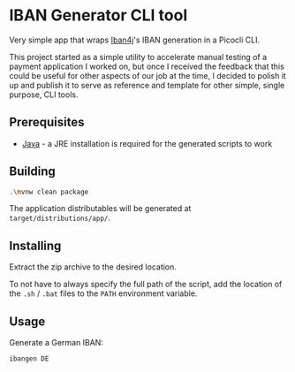 # IBAN Generator CLI tool

Very simple app that wraps [Iban4j](https://github.com/arturmkrtchyan/iban4j)'s IBAN generation in a Picocli CLI.

This project started as a simple utility to accelerate manual testing of a payment application I worked on, but once I
received the feedback that this could be useful for other aspects of our job at the time, I decided to polish it up and 
publish it to serve as reference and template for other simple, single purpose, CLI tools.

## Prerequisites

- [Java](https://java.com/en/download/manual.jsp)  - a JRE installation is required for the generated scripts to work

## Building

```bash
.\mvnw clean package
```

The application distributables will be generated at `target/distributions/app/`.

## Installing

Extract the zip archive to the desired location.

To not have to always specify the full path of the script, add the location of the `.sh` / `.bat` files to the `PATH` environment variable.

## Usage

Generate a German IBAN:

```bash
ibangen DE
```
